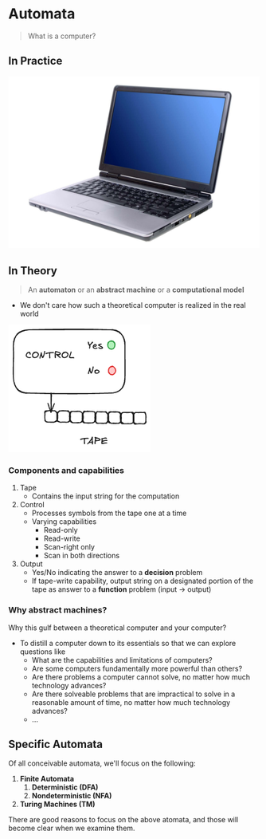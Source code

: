 # Automata

> What is a computer?

## In Practice

![b2dc9bbf8c912f60deb6ca6ea8add6a82540ff52](../media/b2dc9bbf8c912f60deb6ca6ea8add6a82540ff52.png)

## In Theory

> An **automaton** or an **abstract machine** or a **computational model**

- We don't care how such a theoretical computer is realized in the real world 


![../media/abstract-machine.excalidraw.png](../media/abstract-machine.excalidraw.png)

### Components and capabilities

1. Tape
   - Contains the input string for the computation
2. Control
   - Processes symbols from the tape one at a time
   - Varying capabilities
      - Read-only
      - Read-write
      - Scan-right only
      - Scan in both directions
3. Output
   - Yes/No indicating the answer to a **decision** problem
   - If tape-write capability, output string on a designated portion of the tape as answer to a **function** problem (input -> output)

### Why abstract machines?

Why this gulf between a theoretical computer and your computer?

- To distill a computer down to its essentials so that we can explore questions like
  - What are the capabilities and limitations of computers?
  - Are some computers fundamentally more powerful than others?
  - Are there problems a computer cannot solve, no matter how much technology advances?
  - Are there solveable problems that are impractical to solve in a reasonable amount of time, no matter how much technology advances?
  - ...

## Specific Automata
Of all conceivable automata, we'll focus on the following:

1. **Finite Automata**
   1. **Deterministic (DFA)**
   2. **Nondeterministic (NFA)**
2. **Turing Machines (TM)**

There are good reasons to focus on the above atomata, and those will become clear when we examine them.
